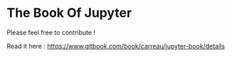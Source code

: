 The Book Of Jupyter
===================

Please feel free to contribute !


Read it here : https://www.gitbook.com/book/carreau/jupyter-book/details
